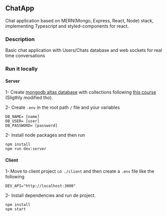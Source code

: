 ## ChatApp

Chat application based on MERN(Mongo, Express, React, Node) stack, implementing Typescript and styled-components for react.

### Description

Basic chat application with Users/Chats database and web sockets for real time conversations 

### Run it locally

#### Server

1- Create [mongodb altas database](https://www.mongodb.com/cloud/atlas) with collections following [this course](https://platzi.com/clases/backend-js/) (Sligthly modified tho).

2- Create `.env` in the root path `/` file and your variables

```
DB_NAME= [name]
DB_USER= [user]
DB_PASSWORD= [password]
```

2- Install node packages and then run

```
npm install
npm run dev:server
```

#### Client

1- Move to client project `cd ./client` and then create a `.env` file like the following

```
DEV_API="http://localhost:3000"
```

2- Install dependencies and run de project.

```
npm install
npm start
```
